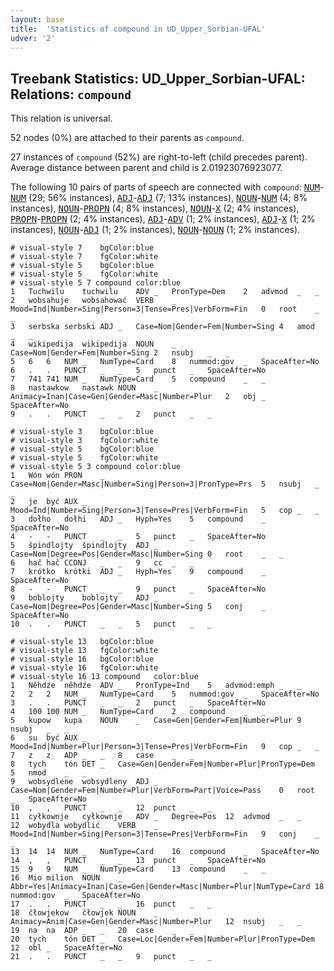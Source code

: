```yaml
---
layout: base
title:  'Statistics of compound in UD_Upper_Sorbian-UFAL'
udver: '2'
---
```


## Treebank Statistics: UD_Upper_Sorbian-UFAL: Relations: `compound`

This relation is universal.

52 nodes (0%) are attached to their parents as `compound`.

27 instances of `compound` (52%) are right-to-left (child precedes parent).
Average distance between parent and child is 2.01923076923077.

The following 10 pairs of parts of speech are connected with `compound`: <tt><a href="hsb_ufal-pos-NUM.html">NUM</a></tt>-<tt><a href="hsb_ufal-pos-NUM.html">NUM</a></tt> (29; 56% instances), <tt><a href="hsb_ufal-pos-ADJ.html">ADJ</a></tt>-<tt><a href="hsb_ufal-pos-ADJ.html">ADJ</a></tt> (7; 13% instances), <tt><a href="hsb_ufal-pos-NOUN.html">NOUN</a></tt>-<tt><a href="hsb_ufal-pos-NUM.html">NUM</a></tt> (4; 8% instances), <tt><a href="hsb_ufal-pos-NOUN.html">NOUN</a></tt>-<tt><a href="hsb_ufal-pos-PROPN.html">PROPN</a></tt> (4; 8% instances), <tt><a href="hsb_ufal-pos-NOUN.html">NOUN</a></tt>-<tt><a href="hsb_ufal-pos-X.html">X</a></tt> (2; 4% instances), <tt><a href="hsb_ufal-pos-PROPN.html">PROPN</a></tt>-<tt><a href="hsb_ufal-pos-PROPN.html">PROPN</a></tt> (2; 4% instances), <tt><a href="hsb_ufal-pos-ADJ.html">ADJ</a></tt>-<tt><a href="hsb_ufal-pos-ADV.html">ADV</a></tt> (1; 2% instances), <tt><a href="hsb_ufal-pos-ADJ.html">ADJ</a></tt>-<tt><a href="hsb_ufal-pos-X.html">X</a></tt> (1; 2% instances), <tt><a href="hsb_ufal-pos-NOUN.html">NOUN</a></tt>-<tt><a href="hsb_ufal-pos-ADJ.html">ADJ</a></tt> (1; 2% instances), <tt><a href="hsb_ufal-pos-NOUN.html">NOUN</a></tt>-<tt><a href="hsb_ufal-pos-NOUN.html">NOUN</a></tt> (1; 2% instances).


~~~ conllu
# visual-style 7	bgColor:blue
# visual-style 7	fgColor:white
# visual-style 5	bgColor:blue
# visual-style 5	fgColor:white
# visual-style 5 7 compound	color:blue
1	Tuchwilu	tuchwilu	ADV	_	PronType=Dem	2	advmod	_	_
2	wobsahuje	wobsahować	VERB	_	Mood=Ind|Number=Sing|Person=3|Tense=Pres|VerbForm=Fin	0	root	_	_
3	serbska	serbski	ADJ	_	Case=Nom|Gender=Fem|Number=Sing	4	amod	_	_
4	wikipedija	wikipedija	NOUN	_	Case=Nom|Gender=Fem|Number=Sing	2	nsubj	_	_
5	6	6	NUM	_	NumType=Card	8	nummod:gov	_	SpaceAfter=No
6	.	.	PUNCT	_	_	5	punct	_	SpaceAfter=No
7	741	741	NUM	_	NumType=Card	5	compound	_	_
8	nastawkow	nastawk	NOUN	_	Animacy=Inan|Case=Gen|Gender=Masc|Number=Plur	2	obj	_	SpaceAfter=No
9	.	.	PUNCT	_	_	2	punct	_	_

~~~


~~~ conllu
# visual-style 3	bgColor:blue
# visual-style 3	fgColor:white
# visual-style 5	bgColor:blue
# visual-style 5	fgColor:white
# visual-style 5 3 compound	color:blue
1	Wón	wón	PRON	_	Case=Nom|Gender=Masc|Number=Sing|Person=3|PronType=Prs	5	nsubj	_	_
2	je	być	AUX	_	Mood=Ind|Number=Sing|Person=3|Tense=Pres|VerbForm=Fin	5	cop	_	_
3	dołho	dołhi	ADJ	_	Hyph=Yes	5	compound	_	SpaceAfter=No
4	-	-	PUNCT	_	_	5	punct	_	SpaceAfter=No
5	špindlojty	špindlojty	ADJ	_	Case=Nom|Degree=Pos|Gender=Masc|Number=Sing	0	root	_	_
6	hač	hač	CCONJ	_	_	9	cc	_	_
7	krótko	krótki	ADJ	_	Hyph=Yes	9	compound	_	SpaceAfter=No
8	-	-	PUNCT	_	_	9	punct	_	SpaceAfter=No
9	boblojty	boblojty	ADJ	_	Case=Nom|Degree=Pos|Gender=Masc|Number=Sing	5	conj	_	SpaceAfter=No
10	.	.	PUNCT	_	_	5	punct	_	_

~~~


~~~ conllu
# visual-style 13	bgColor:blue
# visual-style 13	fgColor:white
# visual-style 16	bgColor:blue
# visual-style 16	fgColor:white
# visual-style 16 13 compound	color:blue
1	Něhdźe	něhdźe	ADV	_	PronType=Ind	5	advmod:emph	_	_
2	2	2	NUM	_	NumType=Card	5	nummod:gov	_	SpaceAfter=No
3	.	.	PUNCT	_	_	2	punct	_	SpaceAfter=No
4	100	100	NUM	_	NumType=Card	2	compound	_	_
5	kupow	kupa	NOUN	_	Case=Gen|Gender=Fem|Number=Plur	9	nsubj	_	_
6	su	być	AUX	_	Mood=Ind|Number=Plur|Person=3|Tense=Pres|VerbForm=Fin	9	cop	_	_
7	z	z	ADP	_	_	8	case	_	_
8	tych	tón	DET	_	Case=Gen|Gender=Fem|Number=Plur|PronType=Dem	5	nmod	_	_
9	wobsydlene	wobsydleny	ADJ	_	Case=Nom|Gender=Fem|Number=Plur|VerbForm=Part|Voice=Pass	0	root	_	SpaceAfter=No
10	,	,	PUNCT	_	_	12	punct	_	_
11	cyłkownje	cyłkownje	ADV	_	Degree=Pos	12	advmod	_	_
12	wobydla	wobydlić	VERB	_	Mood=Ind|Number=Sing|Person=3|Tense=Pres|VerbForm=Fin	9	conj	_	_
13	14	14	NUM	_	NumType=Card	16	compound	_	SpaceAfter=No
14	,	,	PUNCT	_	_	13	punct	_	SpaceAfter=No
15	9	9	NUM	_	NumType=Card	13	compound	_	_
16	Mio	milion	NOUN	_	Abbr=Yes|Animacy=Inan|Case=Gen|Gender=Masc|Number=Plur|NumType=Card	18	nummod:gov	_	SpaceAfter=No
17	.	.	PUNCT	_	_	16	punct	_	_
18	čłowjekow	čłowjek	NOUN	_	Animacy=Anim|Case=Gen|Gender=Masc|Number=Plur	12	nsubj	_	_
19	na	na	ADP	_	_	20	case	_	_
20	tych	tón	DET	_	Case=Loc|Gender=Fem|Number=Plur|PronType=Dem	12	obl	_	SpaceAfter=No
21	.	.	PUNCT	_	_	9	punct	_	_

~~~


